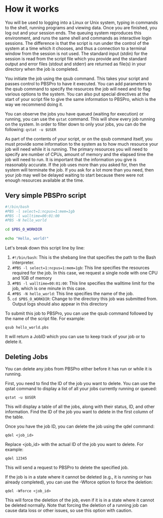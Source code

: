 # How it works

You will be used to logging into a Linux or Unix system, typing in commands to the shell, running programs and viewing data. Once you are finished, you log out and your session ends. The queuing system reproduces this environment, and runs the same shell and commands as interactive login sessions. The difference is that the script is run under the control of the system at a time which it chooses, and thus a connection to a terminal window from the session is not used. The standard input (stdin) for the session is read from the script file which you provide and the standard output and error files (stdout and stderr) are returned as file(s) in your directory when the job is completed.

You initiate the job using the qsub command. This takes your script and passes control to PBSPro to have it executed. You can add parameters to the qsub command to specify the resources the job will need and to flag various options to the system. You can also put special directives at the start of your script file to give the same information to PBSPro, which is the way we recommend doing it.

You can observe the jobs you have queued (waiting for execution) or running, you can use the `qstat` command. This will show every job running on the system. In order to filter down to only your jobs, you can do the following:
`qstat -u $USER`

As part of the contents of your script, or on the qsub command itself, you must provide some information to the system as to how much resource your job will need while it is running. The primary resources you will need to specify are number of CPUs, amount of memory and the elapsed time the job will need to run. It is important that the information you give is reasonably accurate. If the job uses more than you asked for, then the system will terminate the job. If you ask for a lot more than you need, then your job may well be delayed waiting to start because there were not enough resources available at the time.

## Very simple PBSPro script

```bash
#!/bin/bash
#PBS -l select=1:ncpus=1:mem=1gb
#PBS -l walltime=00:01:00
#PBS -N hello_world
 
cd $PBS_O_WORKDIR
 
echo "Hello, world!"
```

Let's break down this script line by line:

1. `#!/bin/bash`: This is the shebang line that specifies the path to the Bash interpreter.
1. `#PBS -l select=1:ncpus=1:mem=1gb`: This line specifies the resources required for the job. In this case, we request a single node with one CPU and 1GB of memory
1. `#PBS -l walltime=00:01:00`: This line specifies the walltime limit for the job, which is one minute in this case.
1. `#PBS -N hello_world`: This line specifies the name of the job.
1. `cd $PBS_O_WORKDIR`: Change to the directory this job was submitted from. Output logs should also appear in this directory

To submit this job to PBSPro, you can use the qsub command followed by the name of the script file. For example:

```console
qsub hello_world.pbs
```

It will return a JobID which you can use to keep track of your job or to delete it.

## Deleting Jobs
You can delete any jobs from PBSPro either before it has run or while it is running. 

First, you need to find the ID of the job you want to delete. You can use the qstat command to display a list of all your jobs currently running or queued:

```console
qstat -u $USER
```

This will display a table of all the jobs, along with their status, ID, and other information. Find the ID of the job you want to delete in the first column of the table.

Once you have the job ID, you can delete the job using the qdel command:

```console
qdel <job_id>
```

Replace <job_id> with the actual ID of the job you want to delete. For example:

```console
qdel 12345
```

This will send a request to PBSPro to delete the specified job.

If the job is in a state where it cannot be deleted (e.g., it is running or has already completed), you can use the -Wforce option to force the deletion:

```console
qdel -Wforce <job_id>
```

This will force the deletion of the job, even if it is in a state where it cannot be deleted normally. Note that forcing the deletion of a running job can cause data loss or other issues, so use this option with caution.

